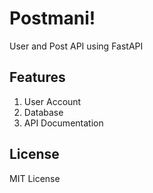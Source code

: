 # Postmani!

User and Post API using FastAPI


## Features
1. User Account
2. Database
3. API Documentation


## License

MIT License